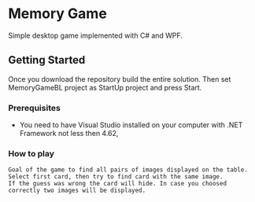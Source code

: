 # Memory Game

Simple desktop game implemented with C# and WPF. 

## Getting Started

Once you download the repository build the entire solution. Then set MemoryGameBL project as StartUp project and press Start.

### Prerequisites

- You need to have Visual Studio installed on your computer with .NET Framework not less then 4.62,

### How to play

```
Goal of the game to find all pairs of images displayed on the table. Select first card, then try to find card with the same image.
If the guess was wrong the card will hide. In case you choosed correctly two images will be displayed.
```
